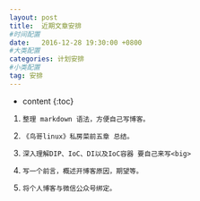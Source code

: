 ```yaml
---
layout: post
title:  近期文章安排
#时间配置
date:   2016-12-28 19:30:00 +0800
#大类配置
categories: 计划安排
#小类配置
tag: 安排
---
```


* content
{:toc}


1. `整理 markdown 语法，方便自己写博客。`

2. `《鸟哥linux》私房菜前五章 总结。`

3. `深入理解DIP、IoC、DI以及IoC容器 要自己来写<big>`

4. `写一个前言，概述开博客原因，期望等。`

5. `将个人博客与微信公众号绑定。`
